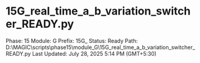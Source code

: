 # 15G_real_time_a_b_variation_switcher_READY.py

Phase: 15
Module: G
Prefix: 15G_
Status: Ready
Path: D:\MAGIC\scripts\phase15\module_G\15G_real_time_a_b_variation_switcher_READY.py
Last Updated: July 28, 2025 5:14 PM (GMT+5:30)
